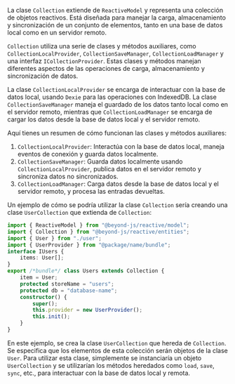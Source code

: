 La clase `Collection` extiende de `ReactiveModel` y representa una colección de objetos reactivos. Está diseñada para manejar la carga, almacenamiento y sincronización de un conjunto de elementos, tanto en una base de datos local como en un servidor remoto.

`Collection` utiliza una serie de clases y métodos auxiliares, como `CollectionLocalProvider`, `CollectionSaveManager`, `CollectionLoadManager` y una interfaz `ICollectionProvider`. Estas clases y métodos manejan diferentes aspectos de las operaciones de carga, almacenamiento y sincronización de datos.

La clase `CollectionLocalProvider` se encarga de interactuar con la base de datos local, usando `Dexie` para las operaciones con IndexedDB. La clase `CollectionSaveManager` maneja el guardado de los datos tanto local como en el servidor remoto, mientras que `CollectionLoadManager` se encarga de cargar los datos desde la base de datos local y el servidor remoto.

Aquí tienes un resumen de cómo funcionan las clases y métodos auxiliares:

1. `CollectionLocalProvider`: Interactúa con la base de datos local, maneja eventos de conexión y guarda datos localmente.
2. `CollectionSaveManager`: Guarda datos localmente usando `CollectionLocalProvider`, publica datos en el servidor remoto y sincroniza datos no sincronizados.
3. `CollectionLoadManager`: Carga datos desde la base de datos local y el servidor remoto, y procesa las entradas devueltas.

Un ejemplo de cómo se podría utilizar la clase `Collection` sería creando una clase `UserCollection` que extienda de `Collection`:

```typescript
import { ReactiveModel } from "@beyond-js/reactive/model";
import { Collection } from "@beyond-js/reactive/entities";
import { User } from "./user";
import { UserProvider } from "@package/name/bundle";
interface IUsers {
	items: User[];
}
export /*bundle*/ class Users extends Collection {
	item = User;
	protected storeName = "users";
	protected db = "database-name";
	constructor() {
		super();
		this.provider = new UserProvider();
		this.init();
	}
}

```

En este ejemplo, se crea la clase `UserCollection` que hereda de `Collection`. Se especifica que los elementos de esta colección serán objetos de la clase `User`. Para utilizar esta clase, simplemente se instanciaría un objeto `UserCollection` y se utilizarían los métodos heredados como `load`, `save`, `sync`, etc., para interactuar con la base de datos local y remota.